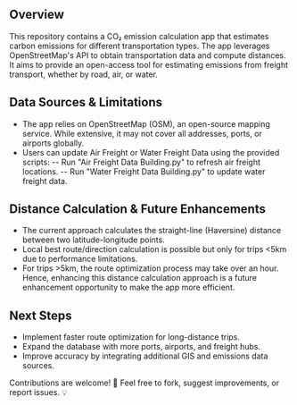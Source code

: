 ## Overview
This repository contains a CO₂ emission calculation app that estimates carbon emissions for different transportation types. The app leverages OpenStreetMap's API to obtain transportation data and compute distances. It aims to provide an open-access tool for estimating emissions from freight transport, whether by road, air, or water.

## Data Sources & Limitations
- The app relies on OpenStreetMap (OSM), an open-source mapping service. While extensive, it may not cover all addresses, ports, or airports globally.
- Users can update Air Freight or Water Freight Data using the provided scripts:
-- Run "Air Freight Data Building.py" to refresh air freight locations.
-- Run "Water Freight Data Building.py" to update water freight data.
  
## Distance Calculation & Future Enhancements
- The current approach calculates the straight-line (Haversine) distance between two latitude-longitude points.
- Local best route/direction calculation is possible but only for trips <5km due to performance limitations.
- For trips >5km, the route optimization process may take over an hour. Hence, enhancing this distance calculation approach is a future enhancement opportunity to make the app more efficient.

## Next Steps
- Implement faster route optimization for long-distance trips.
- Expand the database with more ports, airports, and freight hubs.
- Improve accuracy by integrating additional GIS and emissions data sources.
  
Contributions are welcome! 🚀 Feel free to fork, suggest improvements, or report issues. 💡
